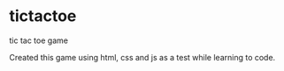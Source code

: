 # tictactoe
tic tac toe game

Created this game using html, css and js as a test while learning to code.
